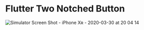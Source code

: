 # Flutter Two Notched Button

![Simulator Screen Shot - iPhone Xʀ - 2020-03-30 at 20 04 14](https://user-images.githubusercontent.com/30828060/77924820-cd7d0a80-72c1-11ea-9c8e-76424b60298e.png)
